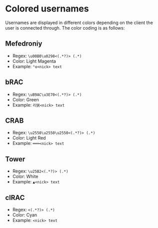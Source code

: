 # Colored usernames

Usernames are displayed in different colors depending on the client the user is connected through. The color coding is as follows:

## Mefedroniy

- Regex: `\u00B0\u0298<(.*?)> (.*)`
- Color: Light Magenta
- Example: `°ʘ<nick> text`

## bRAC

- Regex: `\uB9AC\u3E70<(.*?)> (.*)`
- Color: Green
- Example: `리㹰<nick> text`

## CRAB

- Regex: `\u2550\u2550\u2550<(.*?)> (.*)`
- Color: Light Red
- Example: `═══<nick> text`

## Tower

- Regex: `\u25B2<(.*?)> (.*)`
- Color: White
- Example: `▲<nick> text`

## clRAC

- Regex: `<(.*?)> (.*)`
- Color: Cyan
- Example: `<nick> text`

